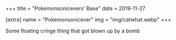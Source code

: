 +++
title = "Pokemonsonicevers' Base"
date = 2019-11-27

[extra]
name = "Pokemonsonicever"
img = "img/catwhat.webp"
+++

Some floating cringe thing that got blown up by a bomb
